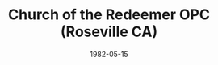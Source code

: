 ---
date: &id001 1982-05-15
end_date: null
location:
  address: Roseville
  city: Roseville
  state: CA
minister:
- end: 1982-01-01
  name: Daniel Morse
  start: 1980-01-01
  type: Organizing Pastor
- end: 1984-01-01
  name: Daniel Morse
  start: 1982-01-01
  type: Pastor
ministers:
- Daniel Morse
- Daniel Morse
name: Church of the Redeemer OPC
names:
- end: 1985-09-21
  name: Church of the Redeemer OPC
  start: 1982-05-15
origination_date: *id001
raw_data: 'AR     Roseville

  Church of the Redeemer OPC  (May 15, 1982-September 21, 1985)

  (relocated to Placerville, California in 1985)

  Org. Pastor:  Daniel Morse, 1980-82

  Pastor: Daniel Morse, 1982-84

  '
received_from: null
states:
- CA
status:
  active: false
  end_date: 1985-09-21
  reason: null
  received_from: null
  withdrawal_to: null
title: Church of the Redeemer OPC (Roseville CA)
year_established:
- 1982

---